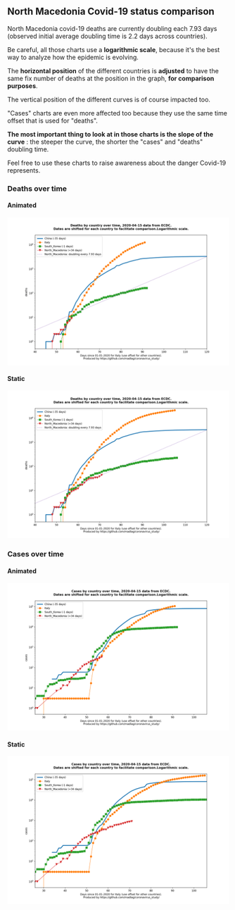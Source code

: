 ## North Macedonia Covid-19 status comparison 

North Macedonia covid-19 deaths are currently doubling each 7.93 days (observed initial average doubling time is 2.2 days across countries).



Be careful, all those charts use a **logarithmic scale**, because it's the best way to analyze how the epidemic is evolving.
 
The **horizontal position** of the different countries is **adjusted** to have the same fix number of deaths at the position in the graph, **for comparison purposes**.

The vertical position of the different curves is of course impacted too.

"Cases" charts are even more affected too because they use the same time offset that is used for "deaths".

**The most important thing to look at in those charts is the slope of the curve** : the steeper the curve, the shorter the "cases" and "deaths" doubling time.

Feel free to use these charts to raise awareness about the danger Covid-19 represents. 


 
### Deaths over time
 
#### Animated
![North Macedonia covid-19 deaths animated chart](https://raw.githubusercontent.com/madlag/coronavirus_study/master/notebooks/graphs/2020-04-15/countries/North_Macedonia/2020-04-15_North_Macedonia_deaths.gif "North Macedonia covid-19 deaths animated chart")   
 
#### Static
![North Macedonia covid-19 deaths static chart](https://raw.githubusercontent.com/madlag/coronavirus_study/master/notebooks/graphs/2020-04-15/countries/North_Macedonia/2020-04-15_North_Macedonia_deaths.png "North Macedonia covid-19 deaths static chart")   

 
### Cases over time
 
#### Animated
![North Macedonia covid-19 cases animated chart](https://raw.githubusercontent.com/madlag/coronavirus_study/master/notebooks/graphs/2020-04-15/countries/North_Macedonia/2020-04-15_North_Macedonia_cases.gif "North Macedonia covid-19 cases animated chart")   
 
#### Static
![North Macedonia covid-19 cases static chart](https://raw.githubusercontent.com/madlag/coronavirus_study/master/notebooks/graphs/2020-04-15/countries/North_Macedonia/2020-04-15_North_Macedonia_cases.png "North Macedonia covid-19 cases static chart")   

